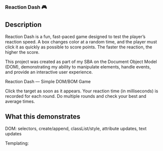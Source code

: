 ### Reaction Dash 🎮

## Description

Reaction Dash is a fun, fast-paced game designed to test the player’s reaction speed. A box changes color at a random time, and the player must click it as quickly as possible to score points. The faster the reaction, the higher the score.

This project was created as part of my SBA on the Document Object Model (DOM), demonstrating my ability to manipulate elements, handle events, and provide an interactive user experience.

Reaction Dash — Simple DOM/BOM Game

Click the target as soon as it appears. Your reaction time (in milliseconds) is recorded for each round. Do multiple rounds and check your best and average times.

## What this demonstrates

DOM: selectors, create/append, classList/style, attribute updates, text updates

Templating: <template> + cloneNode(true) + DocumentFragment

Events: submit, click, delegated/multiple target handling

BOM: setTimeout, alert, confirm

Validation: HTML attributes (required, minlength, maxlength, pattern, number min/max) + JS setCustomValidity

Parent/Child/Sibling: uses nextElementSibling to pulse the board after Start

## How to play

Enter a player name (3–20 chars).

Choose rounds (3–10) and arena size.

Click Start. Wait for a circle to appear, then click it fast.

Check your results log on the left (best + average shown on top).


## Structure
index.html
styles /
   └── style.css
script.js
README.md
images/
   └── background.jpg

✅ Requirements mapping

# Cached elements with getElementById and querySelector/All
# Parent/child/sibling nav: panel.nextElementSibling
# Iterate over .card to tweak styles
# createElement + appendChild to place targets
# Template + cloneNode + DocumentFragment for the log list
# Modify textContent, classList, style, and attributes
# Register multiple event listeners
# Use BOM methods (setTimeout, alert, confirm)
# HTML validation + event-based JS validation
# Single page, runs without errors, clean and beginner-friendly


## Ideas to extend

Save best score to localStorage

Add a countdown before each round

Add sounds for hit/miss

## Reflection Notes 📝
What could I have done differently during planning?

During the planning stage, I could have created a simple wireframe and a list of features mapped to requirements before starting to code. This would have helped me stay more organized and avoid confusion about whether a feature covered a specific requirement.

Were there any requirements that were difficult to implement?

Yes, the DocumentFragment/cloneNode requirement was tricky at first because I wasn’t sure how to use it in a meaningful way. I solved it by creating a reusable element template for scores.

Form validation with both HTML attributes and JavaScript was also slightly challenging because I had to remember that they work together but serve different roles.

What would make them easier to implement in future projects?

More practice with smaller DOM exercises would make these easier. Also, planning my DOM structure ahead of time would reduce trial and error when implementing event listeners or content updates.

What would you add or change with more time?

If I had more time, I would:

Add levels of difficulty (faster color changes each level).

Include a leaderboard to save best scores.

Add animations and sound effects to make the game more fun.

Allow the player to choose different themes or backgrounds for personalization.


## Notes for My Future Self

Always break requirements down into smaller tasks and commit after each feature.

Don’t be afraid to keep the design simple; functionality is more important.

Use console.log() often during debugging.

Start with minimum requirements first, then make it fun with extra features.